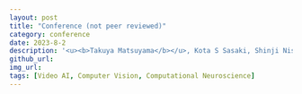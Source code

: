 ```yaml
---
layout: post
title: "Conference (not peer reviewed)"
category: conference
date: 2023-8-2
description: '<u><b>Takuya Matsuyama</b></u>, Kota S Sasaki, Shinji Nishimoto<br /><b>The first-person perspective contributes to the acquisition of visual representation in the human brain: Analysis using Deep Neural Networks</b><br /><i>Neuro2023</i>, Sendai, Japan, August 2023<br />'
github_url:
img_url: 
tags: [Video AI, Computer Vision, Computational Neuroscience]
---
```

